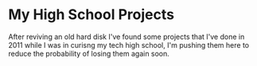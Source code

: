 # My High School Projects

After reviving an old hard disk I've found some projects that I've done in 2011 while I was in curisng my tech high school, I'm pushing them here to reduce the probability of losing them again soon.
